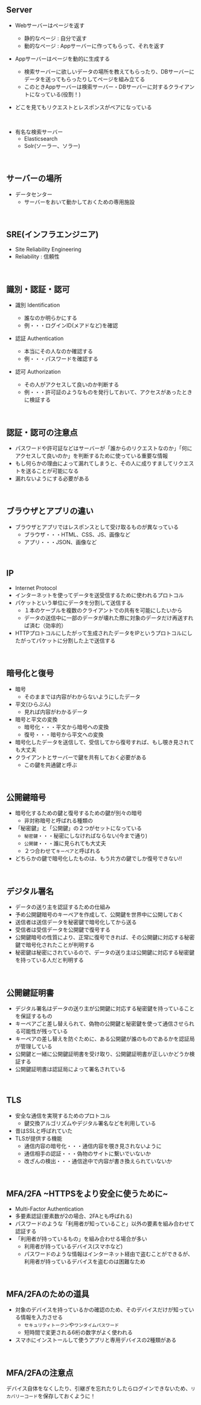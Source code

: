 ## Server

- Webサーバーはページを返す
  - 静的なページ : 自分で返す
  - 動的なページ : Appサーバーに作ってもらって、それを返す

- Appサーバーはページを動的に生成する
  - 検索サーバーに欲しいデータの場所を教えてもらったり、DBサーバーにデータを送ってもらったりしてページを組み立てる
  - このときAppサーバーは検索サーバー・DBサーバーに対するクライアントになっている(役割！)

- どこを見てもリクエストとレスポンスがペアになっている

<br>

- 有名な検索サーバー
  - Elasticsearch
  - Solr(ソーラー、ソラー)

<br>

## サーバーの場所

- データセンター
  - サーバーをおいて動かしておくための専用施設

<br>

## SRE(インフラエンジニア)

- Site Reliability Engineering
- Reliability : 信頼性

<br>

## 識別・認証・認可

- 識別 Identification
  - 誰なのか明らかにする
  - 例・・・ログインID(メアドなど)を確認

- 認証 Authentication
  - 本当にその人なのか確認する
  - 例・・・パスワードを確認する

- 認可 Authorization
  - その人がアクセスして良いのか判断する
  - 例・・・許可証のようなものを発行しておいて、アクセスがあったときに検証する

<br>

## 認証・認可の注意点

- パスワードや許可証などはサーバーが「誰からのリクエストなのか」「何にアクセスして良いのか」を判断するために使っている重要な情報
- もし何らかの理由によって漏れてしまうと、その人に成りすましてリクエストを送ることが可能になる
- 漏れないようにする必要がある

<br>

## ブラウザとアプリの違い

- ブラウザとアプリではレスポンスとして受け取るものが異なっている
  - ブラウザ・・・HTML、CSS、JS、画像など
  - アプリ・・・JSON、画像など

<br>

## IP

- Internet Protocol
- インターネットを使ってデータを送受信するために使われるプロトコル
- パケットという単位にデータを分割して送信する
  - １本のケーブルを複数のクライアントでの共有を可能にしたいから
  - データの送信中に一部のデータが壊れた際に対象のデータだけ再送すれば済む（効率的）
- HTTPプロトコルにしたがって生成されたデータをIPというプロトコルにしたがってパケットに分割した上で送信する

<br>

## 暗号化と復号

- 暗号
  - そのままでは内容がわからないようにしたデータ
- 平文(ひらぶん) 
  - 見れば内容がわかるデータ
- 暗号と平文の変換 
  - 暗号化・・・平文から暗号への変換
  - 復号・・・暗号から平文への変換
- 暗号化したデータを送信して、受信してから復号すれば、もし覗き見されても大丈夫
- クライアントとサーバーで鍵を共有しておく必要がある
  - この鍵を共通鍵と呼ぶ

<br>

## 公開鍵暗号

- 暗号化するための鍵と復号するための鍵が別々の暗号
  - 非対称暗号と呼ばれる種類の
- 「秘密鍵」と「公開鍵」の２つがセットになっている
  - `秘密鍵`・・・秘密にしなければならない(今まで通り)
  - `公開鍵`・・・誰に見られても大丈夫
  - ２つ合わせて`キーペア`と呼ばれる
- どちらかの鍵で暗号化したものは、もう片方の鍵でしか復号できない‼

<br>

## デジタル署名

- データの送り主を認証するための仕組み
- 予め公開鍵暗号のキーペアを作成して、公開鍵を世界中に公開しておく
- 送信者は送信データを秘密鍵で暗号化してから送る
- 受信者は受信データを公開鍵で復号する
- 公開鍵暗号の性質により、正常に復号できれば、その公開鍵に対応する秘密鍵で暗号化されたことが判明する
- 秘密鍵は秘密にされているので、データの送り主は公開鍵に対応する秘密鍵を持っている人だと判明する

<br>

## 公開鍵証明書

- デジタル署名はデータの送り主が公開鍵に対応する秘密鍵を持っていることを保証するもの
- キーペアごと差し替えられて、偽物の公開鍵と秘密鍵を使って通信させられる可能性が残っている
- キーペアの差し替えを防ぐために、ある公開鍵が誰のものであるかを認証局が管理している
- 公開鍵と一緒に公開鍵証明書を受け取り、公開鍵証明書が正しいかどうか検証する
- 公開鍵証明書は認証局によって署名されている

<br>

## TLS

- 安全な通信を実現するためのプロトコル
  - 鍵交換アルゴリズムやデジタル署名などを利用している
- 昔はSSLと呼ばれていた
- TLSが提供する機能
  - 通信内容の暗号化・・・通信内容を覗き見されないように
  - 通信相手の認証・・・偽物のサイトに繋いでいないか
  - 改ざんの検出・・・通信途中で内容が書き換えられていないか

<br>

## MFA/2FA ~HTTPSをより安全に使うために~

- Multi-Factor Authentication
- 多要素認証(要素数が2の場合、2FAとも呼ばれる)
- パスワードのような「利用者が知っていること」以外の要素を組み合わせて認証する
- 「利用者が持っているもの」を組み合わせる場合が多い
  - 利用者が持っているデバイス(スマホなど)
  - パスワードのような情報はインターネット経由で盗むことができるが、利用者が持っているデバイスを盗むのは困難なため

<br>

## MFA/2FAのための道具

- 対象のデバイスを持っているかの確認のため、そのデバイスだけが知っている情報を入力させる
  - `セキュリティトークン`や`ワンタイムパスワード`
  - 短時間で変更される6桁の数字がよく使われる
- スマホにインストールして使うアプリと専用デバイスの2種類がある

<br>

## MFA/2FAの注意点

デバイス自体をなくしたり、引継ぎを忘れたりしたらログインできないため、`リカバリーコード`を保存しておくように！


